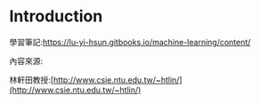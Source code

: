 # Introduction

學習筆記:https://lu-yi-hsun.gitbooks.io/machine-learning/content/

內容來源:

林軒田教授:[http://www.csie.ntu.edu.tw/~htlin/](http://www.csie.ntu.edu.tw/~htlin/)

